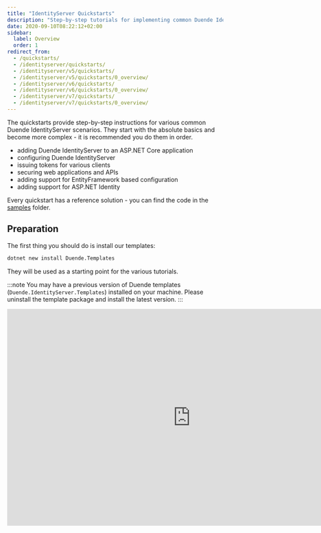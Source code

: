 ```yaml
---
title: "IdentityServer Quickstarts"
description: "Step-by-step tutorials for implementing common Duende IdentityServer scenarios, from basic setup to advanced features."
date: 2020-09-10T08:22:12+02:00
sidebar:
  label: Overview
  order: 1
redirect_from:
  - /quickstarts/
  - /identityserver/quickstarts/
  - /identityserver/v5/quickstarts/
  - /identityserver/v5/quickstarts/0_overview/
  - /identityserver/v6/quickstarts/
  - /identityserver/v6/quickstarts/0_overview/
  - /identityserver/v7/quickstarts/
  - /identityserver/v7/quickstarts/0_overview/
---
```


The quickstarts provide step-by-step instructions for various common Duende IdentityServer scenarios. They start with
the absolute basics and become more complex - it is recommended you do them in order.

* adding Duende IdentityServer to an ASP.NET Core application
* configuring Duende IdentityServer
* issuing tokens for various clients
* securing web applications and APIs
* adding support for EntityFramework based configuration
* adding support for ASP.NET Identity

Every quickstart has a reference solution - you can find the code in
the [samples](https://github.com/DuendeSoftware/Samples/tree/main/IdentityServer/v7/Quickstarts) folder.

## Preparation

The first thing you should do is install our templates:

```bash title=Terminal
dotnet new install Duende.Templates
```

They will be used as a starting point for the various tutorials.

:::note
You may have a previous version of Duende templates (`Duende.IdentityServer.Templates`) installed on your machine.
Please uninstall the template package and install the latest version.
:::

<iframe width="853" height="505" src="https://www.youtube.com/embed/cxYmODQHErM" title="YouTube video player" frameborder="0" allow="accelerometer; autoplay; clipboard-write; encrypted-media; gyroscope; picture-in-picture; web-share" referrerpolicy="strict-origin-when-cross-origin" allowfullscreen></iframe>
